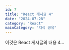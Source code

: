 ```yaml
---
id: 7
title: "React 게시글 4"
date: "2024-07-28"
category: "React"
mainCategory: "지식 공유"
---
```


이것은 React 게시글의 내용 4...

